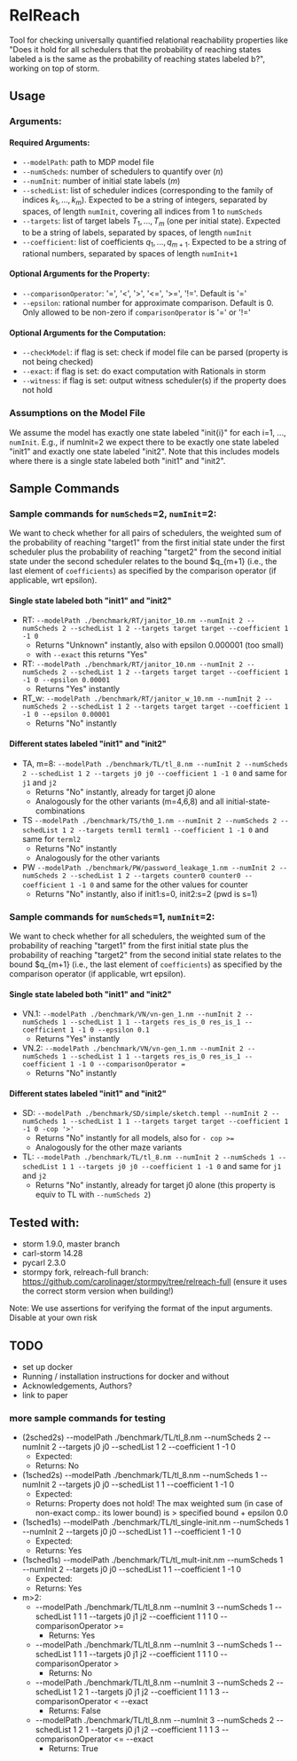 # RelReach

Tool for checking universally quantified relational reachability properties 
like "Does it hold for all schedulers that the probability of reaching states labeled a is the same as the probability of reaching states labeled b?",
working on top of storm.

## Usage
### Arguments:
#### Required Arguments:
- ```--modelPath```: path to MDP model file
- ```--numScheds```: number of schedulers to quantify over ($n$)
- ```--numInit```: number of initial state labels ($m$)
- ```--schedList```: list of scheduler indices (corresponding to the family of indices $k_1, ..., k_m$). 
  Expected to be a string of integers, separated by spaces, of length ```numInit```, covering all indices from 1 to ```numScheds```
- ```--targets```: list of target labels $T_1, ..., T_m$ (one per initial state). 
  Expected to be a string of labels, separated by spaces, of length ```numInit```
- ```--coefficient```: list of coefficients $q_1, ..., q_{m+1}$. 
  Expected to be a string of rational numbers, separated by spaces of length ```numInit+1```

#### Optional Arguments for the Property:
- ```--comparisonOperator```: '=', '<', '>', '<=', '>=', '!='. Default is '='
- ```--epsilon```: rational number for approximate comparison. Default is 0. Only allowed to be non-zero if ```comparisonOperator``` is '=' or '!='

#### Optional Arguments for the Computation:
- ```--checkModel```: if flag is set: check if model file can be parsed (property is not being checked)
- ```--exact```: if flag is set: do exact computation with Rationals in storm
- ```--witness```: if flag is set: output witness scheduler(s) if the property does not hold


### Assumptions on the Model File
We assume the model has exactly one state labeled "init{i}" for each i=1, ..., ```numInit```. 
E.g., if numInit=2 we expect there to be exactly one state labeled "init1" and exactly one state labeled "init2".
Note that this includes models where there is a single state labeled both "init1" and "init2".


## Sample Commands
### Sample commands for ```numScheds```=2, ```numInit```=2:
We want to check whether for all pairs of schedulers, 
the weighted sum of the probability of reaching "target1" from the first initial state under the first scheduler 
plus the probability of reaching "target2" from the second initial state under the second scheduler 
relates to the bound $q_{m+1} (i.e., the last element of ```coefficients```) as specified by the comparison operator (if applicable, wrt epsilon).

#### Single state labeled both "init1" and "init2"
- RT: ```--modelPath ./benchmark/RT/janitor_10.nm --numInit 2 --numScheds 2 --schedList 1 2 --targets target target --coefficient 1 -1 0```
  - Returns "Unknown" instantly, also with epsilon 0.000001 (too small)
  - with ```--exact``` this returns "Yes"
- RT: ```--modelPath ./benchmark/RT/janitor_10.nm --numInit 2 --numScheds 2 --schedList 1 2 --targets target target --coefficient 1 -1 0 --epsilon 0.00001```
  - Returns "Yes" instantly
- RT_w: ```--modelPath ./benchmark/RT/janitor_w_10.nm --numInit 2 --numScheds 2 --schedList 1 2 --targets target target --coefficient 1 -1 0 --epsilon 0.00001```
  - Returns "No" instantly
  
#### Different states labeled "init1" and "init2"
- TA, m=8: ```--modelPath ./benchmark/TL/tl_8.nm --numInit 2 --numScheds 2 --schedList 1 2 --targets j0 j0 --coefficient 1 -1 0``` and same for ```j1``` and ```j2```
  - Returns "No" instantly, already for target j0 alone
  - Analogously for the other variants (m=4,6,8) and all initial-state-combinations
- TS ```--modelPath ./benchmark/TS/th0_1.nm --numInit 2 --numScheds 2 --schedList 1 2 --targets terml1 terml1 --coefficient 1 -1 0``` and same for ```terml2```
  - Returns "No" instantly
  - Analogously for the other variants
- PW ```--modelPath ./benchmark/PW/password_leakage_1.nm --numInit 2 --numScheds 2 --schedList 1 2 --targets counter0 counter0 --coefficient 1 -1 0``` and same for the other values for counter
  - Returns "No" instantly, also if init1:s=0, init2:s=2 (pwd is s=1)

### Sample commands for ```numScheds```=1, ```numInit```=2:
We want to check whether for all schedulers, 
the weighted sum of the probability of reaching "target1" from the first initial state 
plus the probability of reaching "target2" from the second initial state 
relates to the bound $q_{m+1} (i.e., the last element of ```coefficients```) as specified by the comparison operator (if applicable, wrt epsilon).

#### Single state labeled both "init1" and "init2"
- VN.1: ```--modelPath ./benchmark/VN/vn-gen_1.nm --numInit 2 --numScheds 1 --schedList 1 1 --targets res_is_0 res_is_1 --coefficient 1 -1 0 --epsilon 0.1``` 
  - Returns "Yes" instantly
- VN.2: ```--modelPath ./benchmark/VN/vn-gen_1.nm --numInit 2 --numScheds 1 --schedList 1 1 --targets res_is_0 res_is_1 --coefficient 1 -1 0 --comparisonOperator =``` 
  - Returns "No" instantly

#### Different states labeled "init1" and "init2"
- SD: ```--modelPath ./benchmark/SD/simple/sketch.templ --numInit 2 --numScheds 1 --schedList 1 1 --targets target target --coefficient 1 -1 0 -cop '>'```
  - Returns "No" instantly for all models, also for ```- cop >=```
  - Analogously for the other maze variants
- TL: ```--modelPath ./benchmark/TL/tl_8.nm --numInit 2 --numScheds 1 --schedList 1 1 --targets j0 j0 --coefficient 1 -1 0``` and same for ```j1``` and ```j2```
  - Returns "No" instantly, already for target j0 alone (this property is equiv to TL with ```--numScheds 2```)


## Tested with:
- storm 1.9.0, master branch
- carl-storm 14.28
- pycarl 2.3.0
- stormpy fork, relreach-full branch: https://github.com/carolinager/stormpy/tree/relreach-full (ensure it uses the correct storm version when building!)

Note: We use assertions for verifying the format of the input arguments. Disable at your own risk

## TODO
- set up docker
- Running / installation instructions for docker and without
- Acknowledgements, Authors?
- link to paper

### more sample commands for testing
- (2sched2s) --modelPath ./benchmark/TL/tl_8.nm --numScheds 2 --numInit 2 --targets j0 j0 --schedList 1 2 --coefficient 1 -1 0
  - Expected:
  - Returns: No
- (1sched2s) --modelPath ./benchmark/TL/tl_8.nm --numScheds 1 --numInit 2 --targets j0 j0 --schedList 1 1 --coefficient 1 -1 0
  - Expected: 
  - Returns: Property does not hold! The max weighted sum (in case of non-exact comp.: its lower bound) is > specified bound + epsilon 0.0
- (1sched1s) --modelPath ./benchmark/TL/tl_single-init.nm --numScheds 1 --numInit 2 --targets j0 j0 --schedList 1 1 --coefficient 1 -1 0
  - Expected:
  - Returns: Yes
- (1sched1s) --modelPath ./benchmark/TL/tl_mult-init.nm --numScheds 1 --numInit 2 --targets j0 j0 --schedList 1 1 --coefficient 1 -1 0
  - Expected:
  - Returns: Yes
- m>2: 
  - --modelPath ./benchmark/TL/tl_8.nm --numInit 3 --numScheds 1 --schedList 1 1 1 --targets j0 j1 j2  --coefficient 1 1 1 0 --comparisonOperator >=
    - Returns: Yes
  - --modelPath ./benchmark/TL/tl_8.nm --numInit 3 --numScheds 1 --schedList 1 1 1 --targets j0 j1 j2  --coefficient 1 1 1 0 --comparisonOperator >
    - Returns: No
  - --modelPath ./benchmark/TL/tl_8.nm --numInit 3 --numScheds 2 --schedList 1 2 1 --targets j0 j1 j2 --coefficient 1 1 1 3 --comparisonOperator < --exact
    - Returns: False
  - --modelPath ./benchmark/TL/tl_8.nm --numInit 3 --numScheds 2 --schedList 1 2 1 --targets j0 j1 j2 --coefficient 1 1 1 3 --comparisonOperator <= --exact
    - Returns: True